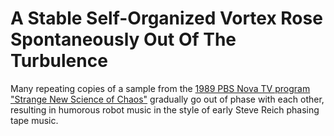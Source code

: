 # A Stable Self-Organized Vortex Rose Spontaneously Out Of The Turbulence

Many repeating copies of a sample from the [1989 PBS Nova TV program "Strange New Science of Chaos"](https://youtu.be/eJAs9Qr359o?t=53m20s) gradually go out of phase with each other, resulting in humorous robot music in the style of early Steve Reich phasing tape music.
